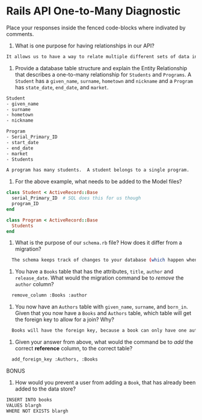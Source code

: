 # Rails API One-to-Many Diagnostic

Place your responses inside the fenced code-blocks where indivated by comments.

1.  What is one purpose for having relationships in our API?

```sh
It allows us to have a way to relate multiple different sets of data in a variety of ways.  It gives us bidirectionality when looking up data (we can find the other match in a pair either by the plurality or by the singularity).
```

1.  Provide a database table structure and explain the Entity Relationship
that describes a one-to-many relationship for `Students` and `Programs`.
A `Student` has a `given_name`, `surname`, `hometown` and `nickname` and a
`Program` has `state_date`, `end_date`, and `market`.

```sh
Student
- given_name
- surname
- hometown
- nickname

Program
- Serial_Primary_ID
- start_date
- end_date
- market
- Students

A program has many students.  A student belongs to a single program.
```

1.  For the above example, what needs to be added to the Model files?

```rb
class Student < ActiveRecord::Base
  serial_Primary_ID  # SQL does this for us though
  program_ID
end
```

```rb
class Program < ActiveRecord::Base
  Students
end
```

1.  What is the purpose of our `schema.rb` file? How does it differ from a migration?

```sh
  The schema keeps track of changes to your database (which happen when a database is migrated).  A migration is the change itself, either to the format or content (changing/adding/removing columns, rows, entries, or altering the layout)
```

1.  You have a `Books` table that has the attributes, `title`, `author` and
`release_date`. What would the migration command be to _remove_ the `author`
column?

```sh
  remove_column :Books :author
```

1.  You now have an `Authors` table with `given_name`, `surname`, and `born_in`.
Given that you now have a `Books` and `Authors` table, which table will get the
foreign key to allow for a join? Why?

```sh
  Books will have the foreign key, because a book can only have one author, but an author can have many books, barring exceptions of multiple authorship.
```

1.  Given your answer from above, what would the command be to _add_ the correct **reference** column, to the correct table?

```sh
  add_foreign_key :Authors, :Books
```

BONUS

1.  How would you prevent a user from adding a `Book`, that has already been added
to the data store?

```sh
INSERT INTO books
VALUES blargh
WHERE NOT EXISTS blargh
```
